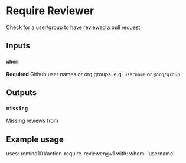 # Require Reviewer

Check for a user/group to have reviewed a pull request

## Inputs

### `whom`

**Required** Github user names or org groups. e.g. `username` or `@org/group`

## Outputs

### `missing`

Missing reviews from

## Example usage

uses: remind101/action-require-reviewer@v1
with:
  whom: 'username'
